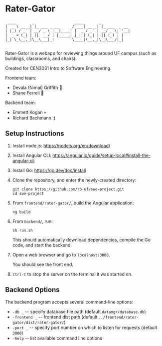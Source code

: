 # Rater-Gator

```
 ____       _                  ____       _             
|  _ \ __ _| |_ ___ _ __      / ___| __ _| |_ ___  _ __ 
| |_) / _` | __/ _ \ '__|____| |  _ / _` | __/ _ \| '__|
|  _ < (_| | ||  __/ | |_____| |_| | (_| | || (_) | |   
|_| \_\__,_|\__\___|_|        \____|\__,_|\__\___/|_|   
                                                        
```

Rater-Gator is a webapp for reviewing things around UF campus (such as buildings, classrooms, and chairs).

Created for CEN3031 Intro to Software Engineering.

Frontend team:
- Devala (Nimai) Griffith :kangaroo: 
- Shane Ferrell :monkey:

Backend team:
- Emmett Kogan :skull:
- Richard Bachmann :)


## Setup Instructions

1. Install node.js: https://nodejs.org/en/download/

2. Install Angular CLI: https://angular.io/guide/setup-local#install-the-angular-cli

3. Install Go: https://go.dev/doc/install

4. Clone the repository, and enter the newly-created directory:
   ```
   git clone https://github.com/rb-uf/swe-project.git
   cd swe-project
   ```
5. From `frontend/rater-gator/`, build the Angular application:
   ```
   ng build
   ```
6. From `backend/`, run:
   ```
   sh run.sh
   ```
   This should automatically download dependencies, compile the Go code, and start the backend.

7. Open a web browser and go to `localhost:3000`.

   You should see the front end.

8. `Ctrl-C` to stop the server on the terminal it was started on.


## Backend Options

The backend program accepts several command-line options:
- `-db _` -- specify database file path (default `datamgr/database.db`)
- `-frontend _` -- frontend dist path (default `../frontend/rater-gator/dist/rater-gator/`)
- `-port _` -- specify port number on which to listen for requests (default `3000`)
- `-help` -- list available command line options
